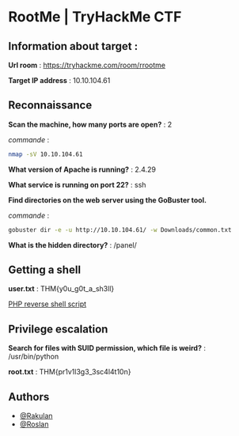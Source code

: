 
# RootMe | TryHackMe CTF

## Information about target : 
**Url room** : https://tryhackme.com/room/rrootme

**Target IP address** : 10.10.104.61


## Reconnaissance
**Scan the machine, how many ports are open?** : 2

_commande_ :
```bash
nmap -sV 10.10.104.61
```

**What version of Apache is running?** : 2.4.29

**What service is running on port 22?** : ssh

**Find directories on the web server using the GoBuster tool.**

_commande_ :
```bash
gobuster dir -e -u http://10.10.104.61/ -w Downloads/common.txt
```

**What is the hidden directory?** : /panel/
## Getting a shell

**user.txt** : THM{y0u_g0t_a_sh3ll}

[PHP reverse shell script](https://github.com/pentestmonkey/php-reverse-shell/blob/master/php-reverse-shell.php)


## Privilege escalation

**Search for files with SUID permission, which file is weird?** : /usr/bin/python

**root.txt** : THM{pr1v1l3g3_3sc4l4t10n}


## Authors

- [@Rakulan](https://github.com/Rakulan7)
- [@Roslan]()
